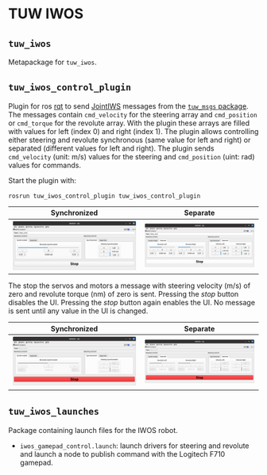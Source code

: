 # TUW IWOS

## `tuw_iwos`
Metapackage for `tuw_iwos`.

## `tuw_iwos_control_plugin`
Plugin for ros [rqt][rqt] to send [JointIWS][JointIWS] messages from the [`tuw_msgs` package][tuw_msgs].
The messages contain `cmd_velocity` for the steering array and `cmd_position` or `cmd_torque` for the revolute array.
With the plugin these arrays are filled with values for left (index 0) and right (index 1).
The plugin allows controlling either steering and revolute synchronous (same value for left and right) or separated (different values for left and right).
The plugin sends `cmd_velocity` (unit: m/s) values for the steering and `cmd_position` (uint: rad) values for commands.

Start the plugin with:
```
rosrun tuw_iwos_control_plugin tuw_iwos_control_plugin
```
| Synchronized | Separate |
|:---:|:---:|
| ![Screenshot](./tuw_iwos_control_plugin/screenshots/screenshot-gui-synchronized-active.png) | ![Screenshot](tuw_iwos_control_plugin/screenshots/screenshot-gui-separate-active.png) |

The stop the servos and motors a message with steering velocity (m/s) of zero and revolute torque (nm) of zero is sent.
Pressing the _stop_ button disables the UI.
Pressing the _stop_ button again enables the UI.
No message is sent until any value in the UI is changed.

| Synchronized | Separate |
|:---:|:---:|
![Screenshot](./tuw_iwos_control_plugin/screenshots/screenshot-gui-synchronized-stopped.png) | ![Screenshot](tuw_iwos_control_plugin/screenshots/screenshot-gui-separate-stopped.png)

## `tuw_iwos_launches`
Package containing launch files for the IWOS robot.
- `iwos_gamepad_control.launch`: launch drivers for steering and revolute and launch a node to publish command with the Logitech F710 gamepad.

[rqt]: http://wiki.ros.org/rqt
[JointIWS]: https://github.com/tuw-robotics/tuw_msgs/blob/master/tuw_nav_msgs/msg/JointsIWS.msg
[tuw_msgs]: https://github.com/tuw-robotics/tuw_msgs
